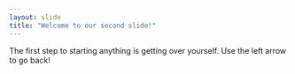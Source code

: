 ```yaml
---
layout: slide
title: "Welcome to our second slide!"
---
```

The first step to starting anything is getting over yourself.
Use the left arrow to go back!
